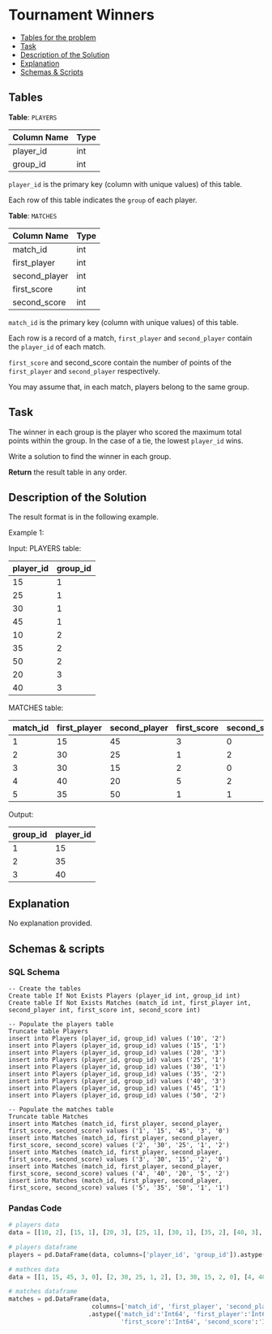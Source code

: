 # Tournament Winners

- [Tables for the problem](#tables)
- [Task](#task)
- [Description of the Solution](#description-of-the-solution)
- [Explanation](#explanation)
- [Schemas & Scripts](#schemas--scripts)

## Tables 

**Table**: `PLAYERS`

| Column Name | Type |
|-------------|------|
| player_id   | int  |
| group_id    | int  |

`player_id` is the primary key (column with unique values) of this table.

Each row of this table indicates the `group` of each player.

**Table**: `MATCHES`

| Column Name   | Type |
|---------------|------|
| match_id      | int  |
| first_player  | int  |
| second_player | int  | 
| first_score   | int  |
| second_score  | int  |

`match_id` is the primary key (column with unique values) of this table.

Each row is a record of a match, `first_player` and `second_player` contain the `player_id` of each match.

`first_score` and second_score contain the number of points of the `first_player` and `second_player` respectively.

You may assume that, in each match, players belong to the same group.

## Task

The winner in each group is the player who scored the maximum total points within the group. In the case of a tie, 
the lowest `player_id` wins.

Write a solution to find the winner in each group.

**Return** the result table in any order.

## Description of the Solution ##

The result format is in the following example.

Example 1:

Input: 
PLAYERS table:

| player_id | group_id |
|-----------|----------|
| 15        | 1        |
| 25        | 1        |
| 30        | 1        |
| 45        | 1        |
| 10        | 2        |
| 35        | 2        |
| 50        | 2        |
| 20        | 3        |
| 40        | 3        |

MATCHES table:

| match_id | first_player | second_player | first_score | second_score |
|----------|--------------|---------------|-------------|--------------|
| 1        | 15           | 45            | 3           | 0            |
| 2        | 30           | 25            | 1           | 2            |
| 3        | 30           | 15            | 2           | 0            |
| 4        | 40           | 20            | 5           | 2            |
| 5        | 35           | 50            | 1           | 1            |

Output: 

| group_id | player_id |
|----------|-----------|
| 1        | 15        |
| 2        | 35        |
| 3        | 40        |

## Explanation ##

No explanation provided.

## Schemas & scripts

### SQL Schema

```genericsql
-- Create the tables
Create table If Not Exists Players (player_id int, group_id int)
Create table If Not Exists Matches (match_id int, first_player int, second_player int, first_score int, second_score int)

-- Populate the players table
Truncate table Players
insert into Players (player_id, group_id) values ('10', '2')
insert into Players (player_id, group_id) values ('15', '1')
insert into Players (player_id, group_id) values ('20', '3')
insert into Players (player_id, group_id) values ('25', '1')
insert into Players (player_id, group_id) values ('30', '1')
insert into Players (player_id, group_id) values ('35', '2')
insert into Players (player_id, group_id) values ('40', '3')
insert into Players (player_id, group_id) values ('45', '1')
insert into Players (player_id, group_id) values ('50', '2')

-- Populate the matches table    
Truncate table Matches
insert into Matches (match_id, first_player, second_player, first_score, second_score) values ('1', '15', '45', '3', '0')
insert into Matches (match_id, first_player, second_player, first_score, second_score) values ('2', '30', '25', '1', '2')
insert into Matches (match_id, first_player, second_player, first_score, second_score) values ('3', '30', '15', '2', '0')
insert into Matches (match_id, first_player, second_player, first_score, second_score) values ('4', '40', '20', '5', '2')
insert into Matches (match_id, first_player, second_player, first_score, second_score) values ('5', '35', '50', '1', '1')
```

### Pandas Code

```python
# players data
data = [[10, 2], [15, 1], [20, 3], [25, 1], [30, 1], [35, 2], [40, 3], [45, 1], [50, 2]]

# players dataframe
players = pd.DataFrame(data, columns=['player_id', 'group_id']).astype({'player_id':'Int64', 'group_id':'Int64'})

# mathces data
data = [[1, 15, 45, 3, 0], [2, 30, 25, 1, 2], [3, 30, 15, 2, 0], [4, 40, 20, 5, 2], [5, 35, 50, 1, 1]]

# matches dataframe
matches = pd.DataFrame(data, 
                       columns=['match_id', 'first_player', 'second_player', 'first_score', 'second_score']) \
                      .astype({'match_id':'Int64', 'first_player':'Int64', 'second_player':'Int64', 
                               'first_score':'Int64', 'second_score':'Int64'})
```